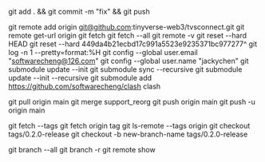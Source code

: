 
git add . && git commit -m "fix" && git push

git remote add origin git@github.com:tinyverse-web3/tvsconnect.git
git remote get-url origin
git fetch
git fetch --all
git remote -v
git reset --hard HEAD
git reset --hard 449da4b21ecbd17c991a5523e9235371bc977277^
git log -n 1 --pretty=format:%H
git config --global user.email "softwarecheng@126.com"
git config --global user.name "jackychen"
git submodule update --init
git submodule sync --recursive
git submodule update --init --recursive
git submodule add https://github.com/softwarecheng/clash clash

git pull origin main
git merge support_reorg
git push origin main
git push -u origin main

git fetch --tags
git fetch origin tag <tagname>
git ls-remote --tags origin
git checkout tags/0.2.0-release
git checkout -b new-branch-name tags/0.2.0-release

git branch --all
git branch -r
git remote show <remote-name>

